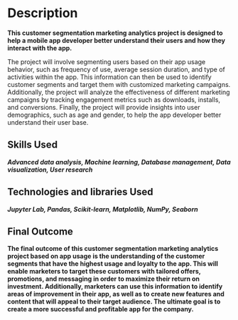# Description

**This customer segmentation marketing analytics project is designed to help a mobile app developer better understand their users and how they interact with the app.** 

The project will involve segmenting users based on their app usage behavior, such as frequency of use, average session duration, and type of activities within the app. This information can then be used to identify customer segments and target them with customized marketing campaigns. Additionally, the project will analyze the effectiveness of different marketing campaigns by tracking engagement metrics such as downloads, installs, and conversions. Finally, the project will provide insights into user demographics, such as age and gender, to help the app developer better understand their user base.

## Skills Used

***Advanced data analysis, Machine learning, Database management, Data visualization, User research***

## Technologies and libraries Used

***Jupyter Lab, Pandas, Scikit-learn, Matplotlib, NumPy, Seaborn***

## Final Outcome

**The final outcome of this customer segmentation marketing analytics project based on app usage is the understanding of the customer segments that have the highest usage and loyalty to the app. This will enable marketers to target these customers with tailored offers, promotions, and messaging in order to maximize their return on investment. Additionally, marketers can use this information to identify areas of improvement in their app, as well as to create new features and content that will appeal to their target audience. The ultimate goal is to create a more successful and profitable app for the company.**
